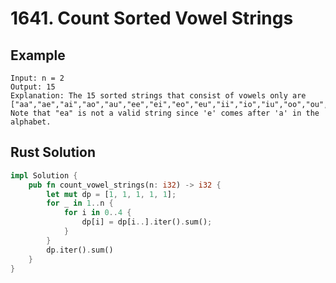 <script setup>
import P1641 from '../../../../../src/components/P1641.vue'
</script>

# 1641. Count Sorted Vowel Strings

## Example

```
Input: n = 2
Output: 15
Explanation: The 15 sorted strings that consist of vowels only are
["aa","ae","ai","ao","au","ee","ei","eo","eu","ii","io","iu","oo","ou","uu"].
Note that "ea" is not a valid string since 'e' comes after 'a' in the alphabet.
```

<P1641 />

## Rust Solution

```rust
impl Solution {
    pub fn count_vowel_strings(n: i32) -> i32 {
        let mut dp = [1, 1, 1, 1, 1];
        for _ in 1..n {
            for i in 0..4 {
                dp[i] = dp[i..].iter().sum();
            }
        }
        dp.iter().sum()
    }
}
```
